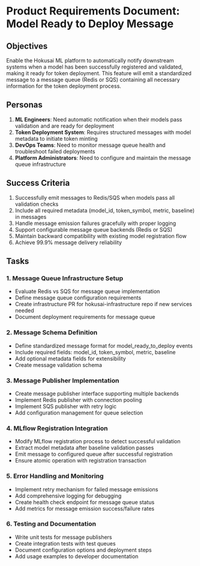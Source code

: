# Product Requirements Document: Model Ready to Deploy Message

## Objectives

Enable the Hokusai ML platform to automatically notify downstream systems when a model has been successfully registered and validated, making it ready for token deployment. This feature will emit a standardized message to a message queue (Redis or SQS) containing all necessary information for the token deployment process.

## Personas

1. **ML Engineers**: Need automatic notification when their models pass validation and are ready for deployment
2. **Token Deployment System**: Requires structured messages with model metadata to initiate token minting
3. **DevOps Teams**: Need to monitor message queue health and troubleshoot failed deployments
4. **Platform Administrators**: Need to configure and maintain the message queue infrastructure

## Success Criteria

1. Successfully emit messages to Redis/SQS when models pass all validation checks
2. Include all required metadata (model_id, token_symbol, metric, baseline) in messages
3. Handle message emission failures gracefully with proper logging
4. Support configurable message queue backends (Redis or SQS)
5. Maintain backward compatibility with existing model registration flow
6. Achieve 99.9% message delivery reliability

## Tasks

### 1. Message Queue Infrastructure Setup
- Evaluate Redis vs SQS for message queue implementation
- Define message queue configuration requirements
- Create infrastructure PR for hokusai-infrastructure repo if new services needed
- Document deployment requirements for message queue

### 2. Message Schema Definition
- Define standardized message format for model_ready_to_deploy events
- Include required fields: model_id, token_symbol, metric, baseline
- Add optional metadata fields for extensibility
- Create message validation schema

### 3. Message Publisher Implementation
- Create message publisher interface supporting multiple backends
- Implement Redis publisher with connection pooling
- Implement SQS publisher with retry logic
- Add configuration management for queue selection

### 4. MLflow Registration Integration
- Modify MLflow registration process to detect successful validation
- Extract model metadata after baseline validation passes
- Emit message to configured queue after successful registration
- Ensure atomic operation with registration transaction

### 5. Error Handling and Monitoring
- Implement retry mechanism for failed message emissions
- Add comprehensive logging for debugging
- Create health check endpoint for message queue status
- Add metrics for message emission success/failure rates

### 6. Testing and Documentation
- Write unit tests for message publishers
- Create integration tests with test queues
- Document configuration options and deployment steps
- Add usage examples to developer documentation